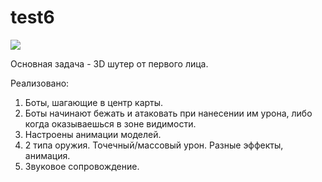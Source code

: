# test6

![](https://media.giphy.com/media/u0K9p7PLPifxB1BxuJ/giphy.gif)<br />

Основная задача - 3D шутер от первого лица.

Реализовано:
1. Боты, шагающие в центр карты. 
2. Боты начинают бежать и атаковать при нанесении им урона, либо когда оказываешься в зоне видимости.
3. Настроены анимации моделей.
4. 2 типа оружия. Точечный/массовый урон. Разные эффекты, анимация.
5. Звуковое сопровождение.
